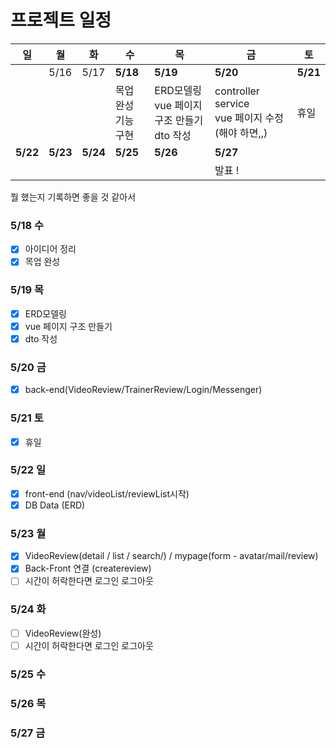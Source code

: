 # 프로젝트 일정



| 일       | 월       | 화       | 수                       | 목                                                  | 금                                                        | 토       |
| -------- | -------- | -------- | ------------------------ | --------------------------------------------------- | --------------------------------------------------------- | -------- |
|          | 5/16     | 5/17     | **5/18**                 | **5/19**                                            | **5/20**                                                  | **5/21** |
|          |          |          | 목업 완성<br />기능 구현 | ERD모델링<br />vue 페이지 구조 만들기<br />dto 작성 | controller<br />service<br />vue 페이지 수정(해야 하면,,) | 휴일     |
| **5/22** | **5/23** | **5/24** | **5/25**                 | **5/26**                                            | **5/27**                                                  |          |
|          |          |          |                          |                                                     | 발표 !                                                    |          |

뭘 했는지 기록하면 좋을 것 같아서

### 5/18 수

- [x] 아이디어 정리
- [x] 목업 완성

### 5/19 목

- [x] ERD모델링
- [x] vue 페이지 구조 만들기
- [x] dto 작성

### 5/20 금
- [x] back-end(VideoReview/TrainerReview/Login/Messenger)

### 5/21 토
- [x] 휴일
### 5/22 일
- [x] front-end (nav/videoList/reviewList시작)
- [x] DB Data (ERD)

### 5/23 월
- [x] VideoReview(detail / list / search/) / mypage(form - avatar/mail/review)
- [x] Back-Front 연결 (createreview)
- [ ] 시간이 허락한다면 로그인 로그아웃

### 5/24 화
- [ ] VideoReview(완성)
- [ ] 시간이 허락한다면 로그인 로그아웃

### 5/25 수

### 5/26 목

### 5/27 금
